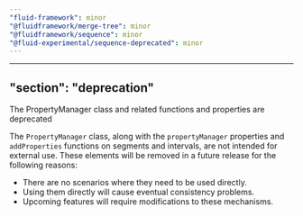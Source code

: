 ```yaml
---
"fluid-framework": minor
"@fluidframework/merge-tree": minor
"@fluidframework/sequence": minor
"@fluid-experimental/sequence-deprecated": minor
---
```

---
"section": "deprecation"
---
The PropertyManager class and related functions and properties are deprecated

The `PropertyManager` class, along with the `propertyManager` properties and `addProperties` functions on segments and intervals, are not intended for external use.
These elements will be removed in a future release for the following reasons:

 * There are no scenarios where they need to be used directly.
 * Using them directly will cause eventual consistency problems.
 * Upcoming features will require modifications to these mechanisms.
